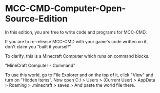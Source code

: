 # MCC-CMD-Computer-Open-Source-Edition
In this edition, you are free to write code and programs for MCC-CMD.

If you are to re-release MCC-CMD with your game's code written on it, don't claim you "built it yourself"

To clarify, this is a Minecraft Computer which runs on command blocks.

"MineCraft Computer - Command"

To use this world, go to File Explorer and on the top of it, click "View" and turn on "Hidden Items".
Now open C:/ > Users > (Current User) > AppData > Roaming > .minecraft > saves > And paste the world file there.
